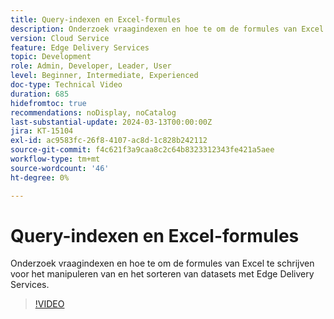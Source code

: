 ```yaml
---
title: Query-indexen en Excel-formules
description: Onderzoek vraagindexen en hoe te om de formules van Excel te schrijven voor het manipuleren van en het sorteren van datasets met Edge Delivery Services.
version: Cloud Service
feature: Edge Delivery Services
topic: Development
role: Admin, Developer, Leader, User
level: Beginner, Intermediate, Experienced
doc-type: Technical Video
duration: 685
hidefromtoc: true
recommendations: noDisplay, noCatalog
last-substantial-update: 2024-03-13T00:00:00Z
jira: KT-15104
exl-id: ac9583fc-26f8-4107-ac8d-1c828b242112
source-git-commit: f4c621f3a9caa8c2c64b8323312343fe421a5aee
workflow-type: tm+mt
source-wordcount: '46'
ht-degree: 0%

---
```


# Query-indexen en Excel-formules

Onderzoek vraagindexen en hoe te om de formules van Excel te schrijven voor het manipuleren van en het sorteren van datasets met Edge Delivery Services.

>[!VIDEO](https://video.tv.adobe.com/v/3427787/?learn=on)
